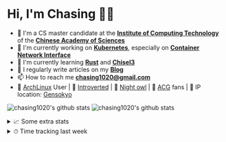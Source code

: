 # Hi, I'm Chasing 👋🏻

- 🏫 I'm a CS master candidate at the [**Institute of Computing Technology**](https://ict.cas.cn/) of the [**Chinese Academy of Sciences**](https://www.cas.cn/)
- 🔭 I'm currently working on [**Kubernetes**](https://github.com/kubernetes/kubernetes), especially on [**Container Network Interface**](https://github.com/containernetworking/cni/blob/main/SPEC.md)
- 🌱 I'm currently learning [**Rust**](https://www.rust-lang.org/) and [**Chisel3**](https://github.com/chipsalliance/chisel3)
- 📝 I regularly write articles on my [**Blog**](https://chasing1020.github.io)
- 📫 How to reach me [**chasing1020@gmail.com**](mailto:chasing1020@gmail.com)
- 🐧 [ArchLinux](https://archlinux.org/about/) User | 🎸 [Introverted](https://en.wikipedia.org/wiki/Bocchi_the_Rock!) | 🦉 [Night owl](https://en.wikipedia.org/wiki/Night_owl) | 🎨 [ACG](https://en.wikipedia.org/wiki/ACG_%28subculture%29) fans | 🍺 IP location: [Gensokyo](https://en.touhouwiki.net/wiki/Gensokyo)


![chasing1020's github stats](https://github-readme-stats-git-masterrstaa-rickstaa.vercel.app/api?username=chasing1020&show_icons=true&theme=transparent&hide_title=true&count_private=true)
![chasing1020's github stats](https://github-readme-stats.vercel.app/api/top-langs/?username=chasing1020&hide=html,makefile&theme=transparent&langs_count=6&layout=compact&count_private=true)

<details>
  <summary>
    📈 Some extra stats
  </summary>
  <br/>
  <img src="https://github-profile-trophy.vercel.app/api/?username=chasing1020&column=4&theme=flat&margin-w=18&margin-h=15"/>
</details>

<details>
  <summary>
    ⏱ Time tracking last week
  </summary>
  <br/>
  <img src="https://github-readme-stats-git-masterrstaa-rickstaa.vercel.app/api/wakatime?username=chasing1020&theme=transparent"/>
</details>
